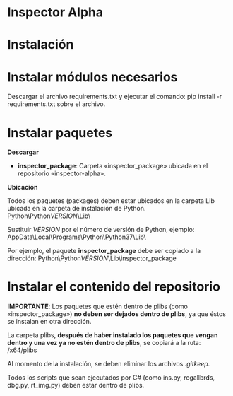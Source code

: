 # Inspector Alpha



# Instalación


# Instalar módulos necesarios

Descargar el archivo requirements.txt y ejecutar el comando:
    pip install -r requirements.txt
sobre el archivo.


# Instalar paquetes


**Descargar**

* **inspector_package**: Carpeta «inspector_package» ubicada en el repositorio «inspector-alpha».


**Ubicación**

Todos los paquetes (packages) deben estar ubicados en la carpeta Lib ubicada en la carpeta de instalación de Python.
    Python\Python*VERSION*\Lib\

Sustituir *VERSION* por el número de versión de Python, ejemplo: 
    AppData\Local\Programs\Python\Python37\Lib\

Por ejemplo, el paquete **inspector_package** debe ser copiado a la dirección:
    Python\Python*VERSION*\Lib\inspector_package


# Instalar el contenido del repositorio

**IMPORTANTE**: Los paquetes que estén dentro de plibs (como «inspector_package») **no deben ser dejados dentro de plibs**, ya que éstos se instalan en otra dirección.


La carpeta plibs, **después de haber instalado los paquetes que vengan dentro y una vez ya no estén dentro de plibs**, se copiará a la ruta:
    /x64/plibs

Al momento de la instalación, se deben eliminar los archivos *.gitkeep*.

Todos los scripts que sean ejecutados por C# (como ins.py, regallbrds, dbg.py, rt_img.py) deben estar dentro de plibs.
